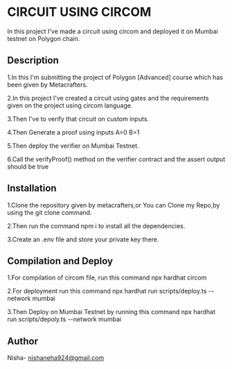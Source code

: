 # CIRCUIT USING CIRCOM
In this project I've made a circuit using circom and deployed it on Mumbai testnet on Polygon chain.
## Description
1.In this I'm submitting the project of  Polygon [Advanced] course which has been given by Metacrafters. 

2.In this project I've created a circuit using gates and the requirements given on the project using circom language.
 
3.Then I've to verify that circuit on custom inputs.

4.Then Generate a proof using inputs A=0 B=1

5.Then deploy the verifier on Mumbai Testnet.

6.Call the verifyProof() method on the verifier contract and the assert output should be true
## Installation
1.Clone the repository given by metacrafters,or You can Clone my Repo,by using the git clone <link> command.

2.Then run the command npm i to install all the dependencies.

3.Create an .env file and store your private key there.
## Compilation and Deploy
1.For compilation of circom file, run this command
 npx hardhat circom
 
2.For deployment run this command
npx hardhat run scripts/deploy.ts --network mumbai

3.Then Deploy on Mumbai Testnet by running this command
npx hardhat run scripts/depoly.ts --network mumbai
## Author
Nisha- nishaneha924@gmail.com


 
